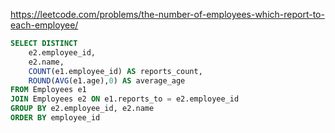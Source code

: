 https://leetcode.com/problems/the-number-of-employees-which-report-to-each-employee/

```sql
SELECT DISTINCT
    e2.employee_id,
    e2.name, 
    COUNT(e1.employee_id) AS reports_count, 
    ROUND(AVG(e1.age),0) AS average_age
FROM Employees e1
JOIN Employees e2 ON e1.reports_to = e2.employee_id
GROUP BY e2.employee_id, e2.name
ORDER BY employee_id
```
